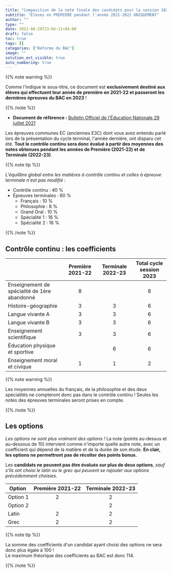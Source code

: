 ```yaml
---
title: "Composition de la note finale des candidats pour la session 2023 du BAC"
subtitle: "Élèves en PREMIÈRE pendant l'année 2021-2022 UNIQUEMENT"
author: ""
type: ""
date: 2021-08-29T23:04:11+04:00
draft: false
toc: true
tags: []
categories: ["Réforme du BAC"]
image: ""
solution_est_visible: true
auto_numbering: true
---
```


{{% note warning %}}

Comme l'indique le sous-titre, ce document est **exclusivement destiné aux élèves qui effectuent leur année de première en 2021-22 et passeront les dernières épreuves du BAC en 2023** !

{{% /note %}}

- **Document de référence :** <a href="https://www.education.gouv.fr/bo/21/Hebdo30/MENE2121270N.htm" >Bulletin Officiel de l'Éducation Nationale 29 juillet 2021</a>

Les épreuves communes EC (anciennes E3C) dont vous avez entendu parlé lors de la présentation du cycle terminal, l'année dernière, ont disparu cet été. **Tout le contrôle continu sera donc évalué à partir des moyennes des notes obtenues pendant les années de Première (2021-22) et de Terminale (2022-23)**. 

{{% note tip %}}

*L'équilibre global entre les matières à contrôle continu et celles à épreuve terminale n'est pas modifié :*

- Contrôle continu : 40&nbsp;%
- Épreuves terminales : 60&nbsp;%
    - Français : 10&nbsp;%
    - Philosophie : 8&nbsp;%
    - Grand Oral : 10&nbsp;%
    - Spécialité 1 : 16&nbsp;%
    - Spécialité 2 : 16&nbsp;%

{{% /note %}}

## Contrôle continu : les coefficients

| | Première 2021-22 | Terminale 2022-23 | Total cycle session 2023 |
| :---- | :----: | :----: | :----: |
| Enseignement de spécialité de 1ère abandonné | 8 |  | 8 |
| Histoire-géographie | 3 | 3 | 6 |
| Langue vivante A | 3 | 3 | 6 |
| Langue vivante B | 3 | 3 | 6 |
| Enseignement scientifique  | 3 | 3 | 6 |
| Éducation physique et sportive |  | 6 | 6 |
| Enseignement moral et civique | 1 | 1 | 2 |

{{% note warning %}}

Les moyennes annuelles du français, de la philosophie et des deux spécialités ne compteront donc pas dans le contrôle continu ! Seules les notes des épreuves terminales seront prises en compte.

{{% /note %}}

## Les options

*Les options ne sont plus vraiment des options !* La note (points au-dessus et au-dessous de 10) intervient comme n'importe quelle autre note, avec un coefficient qui dépend de la matière et de la durée de son étude. **En clair, les options ne permettront pas de récolter des points bonus.**

Les **candidats ne peuvent pas être évalués sur plus de deux options**, *sauf s'ils ont choisi le latin ou le grec qui peuvent se rajouter aux options précédemment choisies*.
<center>

| Option | Première 2021-22 | Terminale 2022-23 |
| :---- | :----: | :----: |
| Option 1 | 2 | 2 |
| Option 2 |  | 2 |
| Latin | 2 | 2 |
| Grec | 2 | 2 |

</center>

{{% note tip %}}

La somme des coefficients d'un candidat ayant choisi des options ne sera donc plus égale à 100 !\
Le maximum théorique des coefficients au BAC est donc 114.

{{% /note %}}